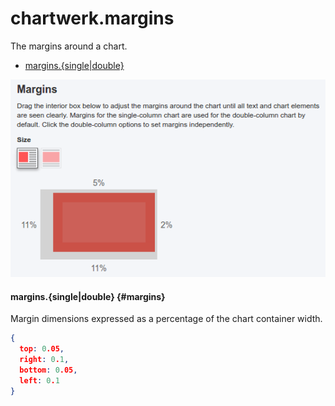 # chartwerk.margins

The margins around a chart.

- [margins.{single|double}](#margins)

<img src="../img/screenshots/margins.png" class="screenshot" />

#### margins.{single|double} {#margins}

Margin dimensions expressed as a percentage of the chart container width.

```JSON
{
  top: 0.05,
  right: 0.1,
  bottom: 0.05,
  left: 0.1
}
```